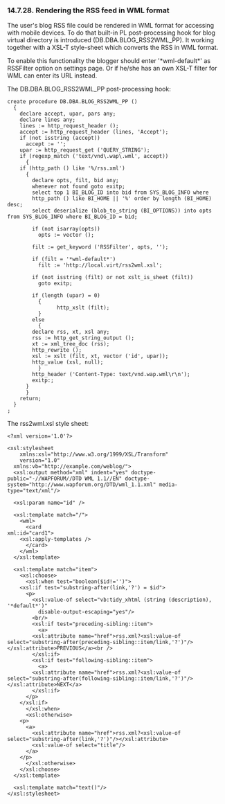 <div id="blogwaprender" class="section">

<div class="titlepage">

<div>

<div>

### 14.7.28. Rendering the RSS feed in WML format

</div>

</div>

</div>

The user's blog RSS file could be rendered in WML format for accessing
with mobile devices. To do that built-in PL post-processing hook for
blog virtual directory is introduced (DB.DBA.BLOG_RSS2WML_PP). It
working together with a XSL-T style-sheet which converts the RSS in WML
format.

To enable this functionality the blogger should enter '\*wml-default\*'
as RSSFilter option on settings page. Or if he/she has an own XSL-T
filter for WML can enter its URL instead.

The DB.DBA.BLOG_RSS2WML_PP post-processing hook:

``` programlisting
create procedure DB.DBA.BLOG_RSS2WML_PP ()
  {
    declare accept, upar, pars any;
    declare lines any;
    lines := http_request_header ();
    accept := http_request_header (lines, 'Accept');
    if (not isstring (accept))
      accept := '';
    upar := http_request_get ('QUERY_STRING');
    if (regexp_match ('text/vnd\.wap\.wml', accept))
      {
    if (http_path () like '%/rss.xml')
      {
        declare opts, filt, bid any;
        whenever not found goto exitp;
        select top 1 BI_BLOG_ID into bid from SYS_BLOG_INFO where
        http_path () like BI_HOME || '%' order by length (BI_HOME) desc;
        select deserialize (blob_to_string (BI_OPTIONS)) into opts from SYS_BLOG_INFO where BI_BLOG_ID = bid;

        if (not isarray(opts))
          opts := vector ();

        filt := get_keyword ('RSSFilter', opts, '');

        if (filt = '*wml-default*')
          filt := 'http://local.virt/rss2wml.xsl';

        if (not isstring (filt) or not xslt_is_sheet (filt))
          goto exitp;

        if (length (upar) = 0)
          {
                http_xslt (filt);
          }
        else
          {
        declare rss, xt, xsl any;
        rss := http_get_string_output ();
        xt := xml_tree_doc (rss);
        http_rewrite ();
        xsl := xslt (filt, xt, vector ('id', upar));
        http_value (xsl, null);
          }
        http_header ('Content-Type: text/vnd.wap.wml\r\n');
        exitp:;
      }
      }
    return;
  }
;
```

The rss2wml.xsl style sheet:

``` programlisting
<?xml version='1.0'?>

<xsl:stylesheet
    xmlns:xsl="http://www.w3.org/1999/XSL/Transform"
    version="1.0"
  xmlns:vb="http://example.com/weblog/">
  <xsl:output method="xml" indent="yes" doctype-public="-//WAPFORUM//DTD WML 1.1//EN" doctype-system="http://www.wapforum.org/DTD/wml_1.1.xml" media-type="text/xml"/>

  <xsl:param name="id" />

  <xsl:template match="/">
    <wml>
      <card
xml:id="card1">
    <xsl:apply-templates />
      </card>
    </wml>
  </xsl:template>

  <xsl:template match="item">
    <xsl:choose>
      <xsl:when test="boolean($id!='')">
    <xsl:if test="substring-after(link,'?') = $id">
      <p>
        <xsl:value-of select="vb:tidy_xhtml (string (description), '*default*')"
          disable-output-escaping="yes"/>
        <br/>
        <xsl:if test="preceding-sibling::item">
          <a>
        <xsl:attribute name="href">rss.xml?<xsl:value-of select="substring-after(preceding-sibling::item/link,'?')"/></xsl:attribute>PREVIOUS</a><br />
        </xsl:if>
        <xsl:if test="following-sibling::item">
          <a>
        <xsl:attribute name="href">rss.xml?<xsl:value-of select="substring-after(following-sibling::item/link,'?')"/></xsl:attribute>NEXT</a>
        </xsl:if>
      </p>
    </xsl:if>
      </xsl:when>
      <xsl:otherwise>
    <p>
      <a>
        <xsl:attribute name="href">rss.xml?<xsl:value-of select="substring-after(link,'?')"/></xsl:attribute>
        <xsl:value-of select="title"/>
      </a>
    </p>
      </xsl:otherwise>
    </xsl:choose>
  </xsl:template>

  <xsl:template match="text()"/>
</xsl:stylesheet>
```

</div>
